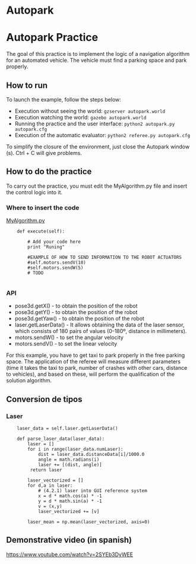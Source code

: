 
# Autopark

# Autopark Practice

The goal of this practice is to implement the logic of a navigation algorithm for an automated vehicle. The vehicle must find a parking space and park properly.

## How to run
To launch the example, follow the steps below:
* Execution without seeing the world: `gzserver autopark.world`
* Execution watching the world: `gazebo autopark.world`
* Running the practice and the user interface: `python2 autopark.py autopark.cfg`
* Execution of the automatic evaluator: `python2 referee.py autopark.cfg`

To simplify the closure of the environment, just close the Autopark window (s). Ctrl + C will give problems.


## How to do the practice
To carry out the practice, you must edit the MyAlgorithm.py file and insert the control logic into it.

### Where to insert the code
[MyAlgorithm.py](MyAlgorithm.py#L74)
```
    def execute(self):

        # Add your code here
        print "Runing"

        #EXAMPLE OF HOW TO SEND INFORMATION TO THE ROBOT ACTUATORS
        #self.motors.sendV(10)
        #self.motors.sendW(5)
        # TODO
        
```


### API
* pose3d.getX() - to obtain the position of the robot
* pose3d.getY() - to obtain the position of the robot
* pose3d.getYaw() - to obtain the position of the robot
* laser.getLaserData() - It allows obtaining the data of the laser sensor, which consists of 180 pairs of values (0-180º, distance in millimeters).
* motors.sendW() - to set the angular velocity
* motors.sendV() - to set the linear velocity

For this example, you have to get taxi to park properly in the free parking space. The application of the referee will measure different parameters (time it takes the taxi to park, number of crashes with other cars, distance to vehicles), and based on these, will perform the qualification of the solution algorithm.
## Conversion de tipos
### Laser
```
    laser_data = self.laser.getLaserData()

    def parse_laser_data(laser_data):
        laser = []
        for i in range(laser_data.numLaser):
            dist = laser_data.distanceData[i]/1000.0
            angle = math.radians(i)
            laser += [(dist, angle)]
         return laser
```

```
        laser_vectorized = []
        for d,a in laser:
            # (4.2.1) laser into GUI reference system
            x = d * math.cos(a) * -1
            y = d * math.sin(a) * -1
            v = (x,y)
            laser_vectorized += [v]

        laser_mean = np.mean(laser_vectorized, axis=0)
```

## Demonstrative video (in spanish)
https://www.youtube.com/watch?v=2SYEb3DyWEE

